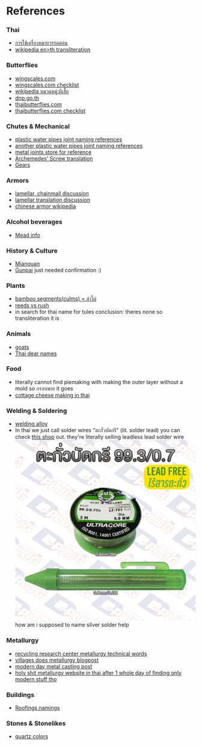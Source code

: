 # References

### Thai
- [การใช้เครื่องหมายวรรคตอน](https://th.wikibooks.org/wiki/ภาษาไทย/ไวยากรณ์/การใช้เครื่องหมาย/การใช้เครื่องหมายวรรคตอน)
- [wikipedia en>th transliteration](https://th.wikipedia.org/wiki/การทับศัพท์)

### Butterflies

- [wingscales.com](https://wingscales.com/)
- [wingscales.com checklist](https://wingscales.com/Checklist/)
- [wikipedia หมวดหมู่:ผีเสื้อ](https://th.wikipedia.org/wiki/%E0%B8%AB%E0%B8%A1%E0%B8%A7%E0%B8%94%E0%B8%AB%E0%B8%A1%E0%B8%B9%E0%B9%88:%E0%B8%9C%E0%B8%B5%E0%B9%80%E0%B8%AA%E0%B8%B7%E0%B9%89%E0%B8%AD)
- [dnp.go.th](https://www.dnp.go.th/foremic/entomology/Web/Butterfly/pier_web/Ixias.htm)
- [thaibutterflies.com](https://thaibutterflies.com/)
- [thaibutterflies.com checklist](https://thaibutterflies.com/checklist/)

### Chutes & Mechanical

- [plastic water pipes joint naming references](https://buildmate.co.th/blog/pvc-joints/)
- [another plastic water pipes joint naming references](https://www.torpvc.com/pvc-fittings)
- [metal joints store for reference](https://www.thaiwatsadu.com/th/category/ข้อต่อเหล็ก-540407)
- [Archemedes' Screw translation](https://dict.longdo.com/search/Archimedes%20screw)
- [Gears](https://www.kacha.co.th/articles/%E0%B9%80%E0%B8%9F%E0%B8%B7%E0%B8%AD%E0%B8%87/)

### Armors

- [lamellar, chainmail discussion](https://topicstock.pantip.com/wahkor/topicstock/2010/11/X9931685/X9931685.html)
- [lamellar translation discussion](https://pantip.com/topic/42487349)
- [chinese armor wikipedia](https://en.wikipedia.org/wiki/Chinese_armour)

### Alcohol beverages

- [Mead info](https://www.foodnetworksolution.com/wiki/word/4255/mead)

### History & Culture

- [Mianguan](https://pantip.com/topic/36326124)
- [Gunpai](https://pantip.com/topic/39437331) just needed confirmation :)

### Plants

- [bamboo segments(culms) = ลำไผ่](https://www.bamboofarm.org/about-bamboo/)
- [reeds vs rush](https://thecontentauthority.com/blog/reed-vs-rush)
- in search for thai name for tules conclusion: theres none so transliteration it is

### Animals

- [goats](https://pasusat.com/แพะ/)
- [Thai dear names](https://th.wikipedia.org/wiki/%E0%B8%81%E0%B8%A7%E0%B8%B2%E0%B8%87)

### Food

- literally cannot find piemaking with making the outer layer without a mold so กรอบพาย it goes
- [cottage cheese making in thai](https://krua.co/cooking_post/homemadecottagecheese)

### Welding & Soldering

- [welding alloy](https://www.misterworker.com/th/stella-welding-alloys/soft-soldering-brazing-alloys/3476)
- In thai we just call solder wires "ตะกั่วบัดกรี" (lit. solder lead) you can check [this shop](<https://shopee.co.th/%E0%B8%95%E0%B8%B0%E0%B8%81%E0%B8%B1%E0%B9%88%E0%B8%A7%E0%B8%9A%E0%B8%B1%E0%B8%94%E0%B8%81%E0%B8%A3%E0%B8%B5-%E0%B9%81%E0%B8%9A%E0%B8%9A%E0%B9%84%E0%B8%A3%E0%B9%89%E0%B8%AA%E0%B8%B2%E0%B8%A3%E0%B8%95%E0%B8%B0%E0%B8%81%E0%B8%B1%E0%B9%88%E0%B8%A7-(99.3-0.7)-%E0%B8%8A%E0%B8%99%E0%B8%B4%E0%B8%94%E0%B8%A1%E0%B8%B5%E0%B8%9F%E0%B8%A5%E0%B8%B1%E0%B8%81%E0%B8%8B%E0%B9%8C%E0%B9%83%E0%B8%99%E0%B8%95%E0%B8%B1%E0%B8%A7-Lead-Free-Solder-Wire-i.8895748.21304973441>) out. they're literally selling leadless lead solder wire ![leadless lead solder image](images/leadless-lead-solder.png) how am i supposed to name silver solder help

### Metallurgy

- [recycling research center metallurgy technical words](http://www5.dpim.go.th/service7_1/)
- [villages does metallurgy blogpost](https://today.line.me/th/v2/article/WBnRxzR)
- [modern day metal casting post](https://ifoundryman.com/metal-casting/)
- [holy shit metallurgy website in thai after 1 whole day of finding only modern stuff tho](https://ifoundryman.com/)

### Buildings

- [Roofings namings](https://www.onestockhome.com/th/homemap_contents/36645773/roof-accessories)

### Stones & Stonelikes
- [quartz colors](https://www.dmr.go.th/quartz/)